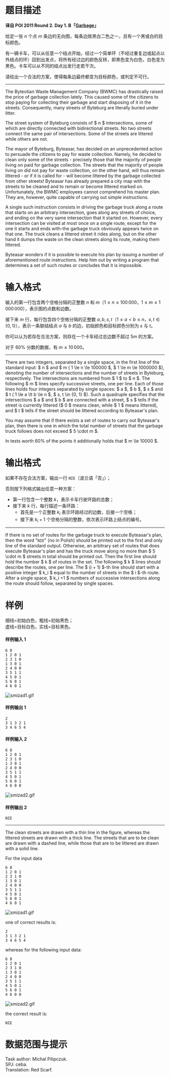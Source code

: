 
# 题目描述

**译自 POI 2011 Round 2. Day 1. B「[Garbage](https://szkopul.edu.pl/problemset/problem/Oa79BU5CwOGRXG_BHQN1tZJ8/site/?key=statement)」**

给定一张 $n$ 个点 $m$ 条边的无向图，每条边居黑白二色之一，且有一个黑或白的目标颜色。

有一辆卡车，可以从任意一个结点开始，经过一个简单环（不经过重复边或起点以外结点的环）回到出发点，将所有经过边的颜色反转，即黑色变为白色，白色变为黑色。卡车可以从不同的结点出发行走若干次。

请给出一个合法的方案，使得每条边最终都变为目标颜色，或判定不可行。

---

The Byteotian Waste Management Company (BWMC) has drastically raised the price of garbage collection lately. This caused some of the citizens to stop paying for collecting their garbage and start disposing of it in the streets. Consequently, many streets of Byteburg are literally buried under litter.

The street system of Byteburg consists of $ n $ intersections, some of which are directly connected with bidirectional streets. No two streets connect the same pair of intersections. Some of the streets are littered while others are not.

The mayor of Byteburg, Byteasar, has decided on an unprecedented action to persuade the citizens to pay for waste collection. Namely, he decided to clean only some of the streets - precisely those that the majority of people living on paid for garbage collection. The streets that the majority of people living on did not pay for waste collection, on the other hand, will thus remain littered - or if it is called for - will become littered by the garbage collected from other streets! Byteasar has already prepared a city map with the streets to be cleaned and to remain or become littered marked on. Unfortunately, the BWMC employees cannot comprehend his master plan. They are, however, quite capable of carrying out simple instructions.

A single such instruction consists in driving the garbage truck along a route that starts on an arbitrary intersection, goes along any streets of choice, and ending on the very same intersection that it started on. However, every intersection can be visited at most once on a single route, except for the one it starts and ends with-the garbage truck obviously appears twice on that one. The truck cleans a littered street it rides along, but on the other hand it dumps the waste on the clean streets along its route, making them littered.

Byteasar wonders if it is possible to execute his plan by issuing a number of aforementioned route instructions. Help him out by writing a program that determines a set of such routes or concludes that it is impossible.

# 输入格式

输入的第一行包含两个空格分隔的正整数 $n$ 和 $m$（$1 \leq n \leq 100\,000$，$1 \leq m \leq 1\,000\,000$），表示图的点数和边数。

接下来 $m$ 行，每行包含四个空格分隔的正整数 $a, b, s, t$（$1 \leq a \lt b \leq n$，$s, t \in \{0, 1\}$），表示一条联结结点 $a$ 与 $b$ 的边，初始颜色和目标颜色分别为 $s$ 与 $t$。

你可以认为若存在合法方案，则存在一个卡车经过总边数不超过 $5m$ 的方案。

对于 $60\%$ 分数的数据，有 $m \leq 10\,000$。

---

There are two integers, separated by a single space, in the first line of the standard input: $ n $ and $ m $($ 1 \le n \le 100000 $, $ 1 \le m \le 1000000 $), denoting the number of intersections and the number of streets in Byteburg, respectively. The intersections are numbered from $ 1 $ to $ n $. The following $ m $ lines specify successive streets, one per line. Each of those lines holds four integers separated by single spaces: $ a $, $ b $, $ s $ and $ t $($ 1 \le a \lt b \le n $, $ s, t \in \{0, 1\} $). Such a quadruple specifies that the intersections $ a $ and $ b $ are connected with a street, $ s $ tells if the street is currently littered ($ 0 $ means clean, while $ 1 $ means littered), and $ t $ tells if the street should be littered according to Byteasar's plan.

You may assume that if there exists a set of routes to carry out Byteasar's plan, then there is one in which the total number of streets that the garbage truck follows does not exceed $ 5 \cdot m $.

In tests worth 60% of the points it additionally holds that $ m \le 10000 $.


# 输出格式

如果不存在合法方案，输出一行 `NIE`（波兰语「否」）；

否则按下列格式输出任意一种方案：
* 第一行包含一个整数 $k$，表示卡车行驶环路的总数；
* 接下来 $k$ 行，每行描述一条环路：
  * 首先是一个正整数 $k_i$ 表示环路经过的边数，后接一个空格；
  * 接下来 $k_i + 1$ 个空格分隔的整数，依次表示环路上结点的编号。

---

If there is no set of routes for the garbage truck to execute Byteasar's plan, then the word "`NIE`" (no in Polish) should be printed out to the first and only line of the standard output. Otherwise, an arbitrary set of routes that does execute Byteasar's plan and has the truck move along no more than $ 5 \cdot m $ streets in total should be printed out. Then the first line should hold the number $ k $ of routes in the set. The following $ k $ lines should describe the routes, one per line. The $ (i + 1) $-th line should start with a positive integer $ k_i $ equal to the number of streets in the $ i $-th route. After a single space, $ k_i +1 $ numbers of successive intersections along the route should follow, separated by single spaces.


# 样例

细线=初始白色，粗线=初始黑色；  
虚线=目标白色，实线=目标黑色。

#### 样例输入 1
```plain
6 8
1 2 0 1
2 3 1 0
1 3 0 1
2 4 0 0
3 5 1 1
4 5 0 1
5 6 0 1
4 6 0 1
```
![smizad1.gif](source/loj/2162/img/aHR0cHM6Ly9vb28uMG8wLm9vby8yMDE3LzA0LzIwLzU4Zjg0Mjk3ZWZiOTUuZ2lm.gif)

#### 样例输出 1
```plain
2
3 1 3 2 1
3 4 6 5 4
```

#### 样例输入 2
```plain
6 8
1 2 0 1
2 3 1 0
1 3 0 1
2 4 0 0
3 5 1 1
4 5 0 1
5 6 0 1
4 6 0 0
```
![smizad2.gif](source/loj/2162/img/aHR0cHM6Ly9vb28uMG8wLm9vby8yMDE3LzA0LzIwLzU4Zjg0Mjk4ZDViZGIuZ2lm.gif)

#### 样例输出 2
```plain
NIE
```
---

The clean streets are drawn with a thin line in the figure, whereas the littered streets are drawn with a thick line. The streets that are to be clean are drawn with a dashed line, while those that are to be littered are drawn with a solid line.

For the input data
```plain
6 8
1 2 0 1
2 3 1 0
1 3 0 1
2 4 0 0
3 5 1 1
4 5 0 1
5 6 0 1
4 6 0 1
```
![smizad1.gif](source/loj/2162/img/aHR0cHM6Ly9vb28uMG8wLm9vby8yMDE3LzA0LzIwLzU4Zjg0Mjk3ZWZiOTUuZ2lm.gif)

one of correct results is:
```plain
2
3 1 3 2 1
3 4 6 5 4
```
whereas for the following input data:
```plain
6 8
1 2 0 1
2 3 1 0
1 3 0 1
2 4 0 0
3 5 1 1
4 5 0 1
5 6 0 1
4 6 0 0
```
![smizad2.gif](source/loj/2162/img/aHR0cHM6Ly9vb28uMG8wLm9vby8yMDE3LzA0LzIwLzU4Zjg0Mjk4ZDViZGIuZ2lm.gif)

the correct result is:
```plain
NIE
```

# 数据范围与提示

Task author: Michal Pilipczuk.  
SPJ: ceba.  
Translation: Red Scarf.

